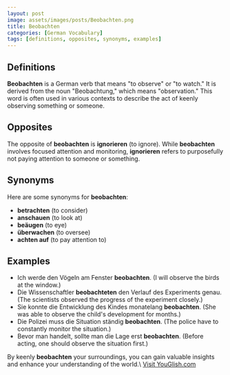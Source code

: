 ```yaml
---
layout: post
image: assets/images/posts/Beobachten.png
title: Beobachten
categories: [German Vocabulary]
tags: [definitions, opposites, synonyms, examples]
---
```


## Definitions

**Beobachten** is a German verb that means "to observe" or "to watch." It is derived from the noun "Beobachtung," which means "observation." This word is often used in various contexts to describe the act of keenly observing something or someone.

## Opposites

The opposite of **beobachten** is **ignorieren** (to ignore). While **beobachten** involves focused attention and monitoring, **ignorieren** refers to purposefully not paying attention to someone or something.

## Synonyms

Here are some synonyms for **beobachten**:

- **betrachten** (to consider)
- **anschauen** (to look at)
- **beäugen** (to eye)
- **überwachen** (to oversee)
- **achten auf** (to pay attention to)

## Examples

- Ich werde den Vögeln am Fenster **beobachten**. (I will observe the birds at the window.)
- Die Wissenschaftler **beobachteten** den Verlauf des Experiments genau. (The scientists observed the progress of the experiment closely.)
- Sie konnte die Entwicklung des Kindes monatelang **beobachten**. (She was able to observe the child's development for months.)
- Die Polizei muss die Situation ständig **beobachten**. (The police have to constantly monitor the situation.)
- Bevor man handelt, sollte man die Lage erst **beobachten**. (Before acting, one should observe the situation first.)

By keenly **beobachten** your surroundings, you can gain valuable insights and enhance your understanding of the world.\ <a id="yg-widget-0" class="youglish-widget" data-query="Beobachten" data-lang="german" data-components="8412" data-auto-start="0" data-bkg-color="theme_light" data-title="How%20to%20pronounce%20Beobachten%20in%20German"  rel="nofollow" href="https://youglish.com">Visit YouGlish.com</a><script async src="https://youglish.com/public/emb/widget.js" charset="utf-8"></script>